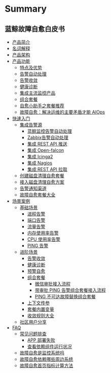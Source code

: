 # Summary

## 蓝鲸故障自愈白皮书
* [产品简介](Intro/README.md)
* [名词解释](Concepts_Terminology/Concepts_Terminology.md)
* [产品架构](Architecture/Product_Architecture.md)
* [产品功能]()
    * [特点及优势](Function_Introduction/Advantage.md)
    * [告警自动处理](Function_Introduction/Alarm_Automatic_Processing.md)
    * [告警收敛](Function_Introduction/Alarm_Convergence.md)
    * [健康诊断](Function_Introduction/Health_diagnosis.md)
    * [集成主流监控产品](Function_Introduction/Integrated_Mainstream_Monitoring_Products.md)
    * [组合套餐](Function_Introduction/Combination_Solution.md)
    * [自愈小助手之套餐推荐](Function_Introduction/Package_Recommendation.md)
    * [故障自愈：解决运维的主要矛盾才能 AIOps](Function_Introduction/fta_solutions.md)
* [快速入门]()
    * [集成告警源]()
        * [蓝鲸监控告警自动处理](Getting_Started/Bkmonitor_Alarm_processing_automation.md)
        * [Zabbix告警自动处理](Getting_Started/Zabbix_Alarm_processing_automation.md)
        * [集成 REST API 推送](Getting_Started/REST_API_PUSH_Alarm_processing_automation.md)
        * [集成 Open-falcon](Getting_Started/Integrated_Openfalcon.md)
        * [集成 Icinga2](Getting_Started/Integrated_Icinga2.md)
        * [集成 Nagios](Getting_Started/Integrated_Nagios.md)
        * [集成 REST API 拉取](Getting_Started/Integrated_RestAPI_Pull.md)
    * [创建磁盘清理自愈套餐](Getting_Started/Create_Diskclear_Fta_Solutions.md)
    * [接入磁盘清理自愈方案](Getting_Started/Use_Diskclear_Fta_Solutions.md)
    * [告警通知渠道](Getting_Started/Notification.md)
    * [故障自愈套餐大全](Getting_Started/Many_Solutions.md)
* [场景案例]()
    * [基础场景]()
        * [进程告警](Scenes/Process_Miss_Alarm.md)
        * [端口告警](Scenes/Port_Miss_Alarm.md)
        * [流量告警](Scenes/Traffic_Usage_Alarm.md)
        * [内存使用率告警](Scenes/Mem_Usage_Alarm.md)
        * [CPU 使用率告警](Scenes/Cpu_Usage_Alarm.md)
        * [PING 告警](Scenes/Ping_Alarm.md)
    * [进阶场景]()
        * [告警收敛](Scenes/Alarm_Convergence.md)
        * [健康诊断](Scenes/Health_diagnosis.md)
        * [预警自愈](Scenes/Early_warning_Self_healing.md)
        * [组合套餐]()
            * [微信审批接入流程](Scenes/WeChat_approval_access_process.md)
            * [带审批 PING 告警组合套餐接入流程](Scenes/Approval_of_ping_alarm_combination_package_access_process.md)
            * [PING 不可达故障替换组合套餐](Scenes/ping_Unreachable_fault_replacement_package.md)
        * [上下文传参](Scenes/Context_Parameters.md)
        * [套餐内置变量](Scenes/Solutions_Parameters.md)
        * [收敛规则大全](Scenes/Convergence_Rules.md)
    * [社区用户分享](Scenes/Community_users_share_cases.md)
* [FAQ]()
    * [常见问题排查]()
        * [APP 部署失败](FAQ/Deploy_SaaS_Fail_on_Production.md)
        * [查看依赖组件运行状况](FAQ/Check_Health.md)
    * [故障自愈是监控系统吗](FAQ/Wheather_bk_fta_solutions_Monitor.md)
    * [故障自愈依赖哪些周边系统](FAQ/Fta_Need_Etc.md)
    * [故障自愈首页指标计算方法](FAQ/HomePage_Metrics.md)

